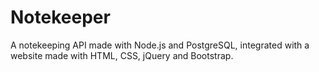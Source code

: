 # Notekeeper

A notekeeping API made with Node.js and PostgreSQL, integrated with a website made with HTML, CSS, jQuery and Bootstrap.

